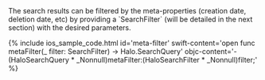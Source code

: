 <div markdown="1">
The search results can be filtered by the meta-properties (creation date, deletion date, etc) by providing a `SearchFilter` (will be detailed in the next section) with the desired parameters.

{% include ios_sample_code.html id='meta-filter'
swift-content='open func metaFilter(_ filter: SearchFilter) -> Halo.SearchQuery'
objc-content='- (HaloSearchQuery * _Nonnull)metaFilter:(HaloSearchFilter * _Nonnull)filter;'
%}
</div>